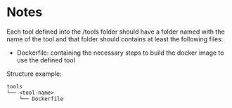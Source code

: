 
# Notes

Each tool defined into the /tools folder should have a folder named with the name of the tool and that folder should contains at least the following files:
- Dockerfile: containing the necessary steps to build the docker image to use the defined tool

Structure example:
```
tools
└── <tool-name>
    └── Dockerfile
```